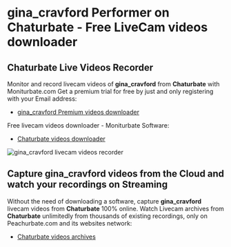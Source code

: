 # gina_cravford Performer on Chaturbate - Free LiveCam videos downloader

## Chaturbate Live Videos Recorder

Monitor and record livecam videos of **gina_cravford** from **Chaturbate** with Moniturbate.com
Get a premium trial for free by just and only registering with your Email address:
* [gina_cravford Premium videos downloader](https://moniturbate.com/request-demo-licence-key.html)

Free livecam videos downloader - Moniturbate Software:
* [Chaturbate videos downloader](https://moniturbate.com/moniturbate-download-software.html)

![gina_cravford livecam videos recorder](https://peachurnet.com/templates/moniturbate-software.png)


## Capture gina_cravford videos from the Cloud and watch your recordings on Streaming

Without the need of downloading a software, capture **gina_cravford** livecam videos from **Chaturbate** 100% online.
Watch Livecam archives from **Chaturbate** unlimitedly from thousands of existing recordings, only on Peachurbate.com and its websites network:
* [Chaturbate videos archives](https://peachurnet.com/)